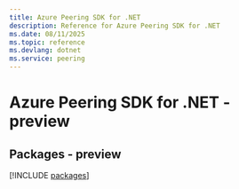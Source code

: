 ```yaml
---
title: Azure Peering SDK for .NET
description: Reference for Azure Peering SDK for .NET
ms.date: 08/11/2025
ms.topic: reference
ms.devlang: dotnet
ms.service: peering
---
```

# Azure Peering SDK for .NET - preview
## Packages - preview
[!INCLUDE [packages](peering-index.md)]